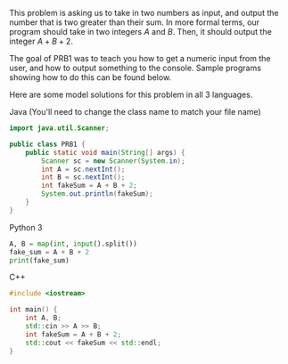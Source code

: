 This problem is asking us to take in two numbers as input, and output the number that is two greater than their sum.
In more formal terms, our program should take in two integers $A$ and $B$. Then, it should output the integer $A+B+2$.

The goal of PRB1 was to teach you how to get a numeric input from the user, and how to output something to the console. Sample programs showing how to do this can be found below.

Here are some model solutions for this problem in all 3 languages.

Java (You'll need to change the class name to match your file name)
```java
import java.util.Scanner;

public class PRB1 {
	public static void main(String[] args) {
		Scanner sc = new Scanner(System.in);
		int A = sc.nextInt();
		int B = sc.nextInt();
		int fakeSum = A + B + 2;
		System.out.println(fakeSum);
	}
}
```

Python 3
```python
A, B = map(int, input().split())
fake_sum = A + B + 2
print(fake_sum)
```

C++
```cpp
#include <iostream>

int main() {
	int A, B;
	std::cin >> A >> B;
	int fakeSum = A + B + 2;
	std::cout << fakeSum << std::endl;
}
```